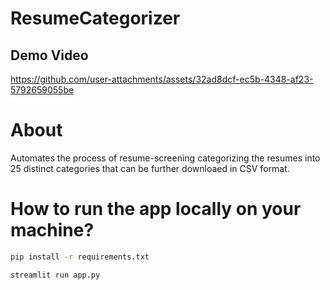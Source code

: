 # ResumeCategorizer
## Demo Video 


https://github.com/user-attachments/assets/32ad8dcf-ec5b-4348-af23-5792659055be

# About
Automates the process of resume-screening categorizing the resumes into 25 distinct categories that can be further downloaed in CSV format.

# How to run the app locally on your machine?
```bash
pip install -r requirements.txt
```

```bash
streamlit run app.py
```


